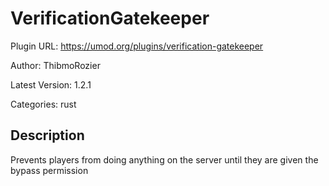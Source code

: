 # VerificationGatekeeper

Plugin URL: https://umod.org/plugins/verification-gatekeeper

Author: ThibmoRozier

Latest Version: 1.2.1

Categories: rust

## Description

Prevents players from doing anything on the server until they are given the bypass permission
